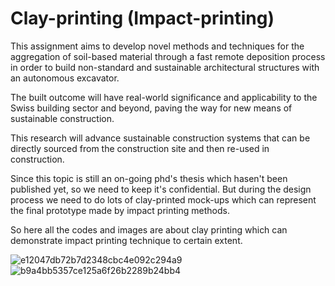 # Clay-printing (Impact-printing)

This assignment aims to develop novel methods and techniques for the aggregation of soil-based material through a fast remote deposition process in order to build non-standard and sustainable architectural structures with an autonomous excavator.

The built outcome will have real-world significance and applicability to the Swiss building sector and beyond, paving the way for new means of sustainable construction.

This research will advance sustainable construction systems that can be directly sourced from the construction site and then re-used in construction.

Since this topic is still an on-going phd's thesis which hasen't been published yet, so we need to keep it's confidential. But during the design process we need to do lots of clay-printed mock-ups which can represent the final prototype made by impact printing methods.

So here all the codes and images are about clay printing which can demonstrate impact printing technique to certain extent.

![e12047db72b7d2348cbc4e092c294a9](https://user-images.githubusercontent.com/62844243/226305721-a160d775-a570-4a80-bd9b-007cd10b5bad.jpg)
![b9a4bb5357ce125a6f26b2289b24bb4](https://user-images.githubusercontent.com/62844243/226305891-64756630-ab42-47f7-a826-e2e8955ca7be.jpg)
